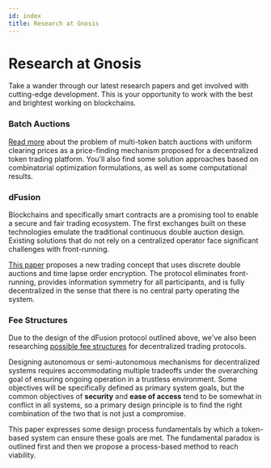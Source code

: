 ```yaml
---
id: index
title: Research at Gnosis
---
```


# Research at Gnosis

Take a wander through our latest research papers and get involved with cutting-edge development. This is your opportunity to work with the best and brightest working on blockchains.

### Batch Auctions

[Read more](https://github.com/gnosis/dex-research/blob/master/BatchAuctionOptimization/batchauctions.pdf) about the problem of multi-token batch auctions with uniform clearing prices as a price-finding mechanism proposed for a decentralized token trading platform. You'll also find some solution approaches based on combinatorial optimization formulations, as well as some computational results.

### dFusion

Blockchains and specifically smart contracts are a promising tool to enable a secure and fair trading ecosystem. The first exchanges built on these technologies emulate the traditional continuous double auction design. Existing solutions that do not rely on a centralized operator face significant challenges with front-running.

[This paper](https://github.com/gnosis/dex-research/blob/master/dFusion/dfusion.v1.pdf) proposes a new trading concept that uses discrete double auctions and time lapse order encryption. The protocol eliminates front-running, provides information symmetry for all participants, and is fully decentralized in the sense that there is no central party operating the system.

### Fee Structures

Due to the design of the dFusion protocol outlined above, we've also been researching [possible fee structures](https://github.com/gnosis/dex-research/blob/master/fee-structure/fee-structure.md) for decentralized trading protocols.

Designing autonomous or semi-autonomous mechanisms for decentralized systems requires accommodating multiple tradeoffs under the overarching goal of ensuring ongoing operation in a trustless environment. Some objectives will be specifically defined as primary system goals, but the common objectives of **security** and **ease of access** tend to be somewhat in conflict in all systems, so a primary design principle is to find the right combination of the two that is not just a compromise.

This paper expresses some design process fundamentals by which a token-based system can ensure these goals are met. The fundamental paradox is outlined first and then we propose a process-based method to reach viability.



